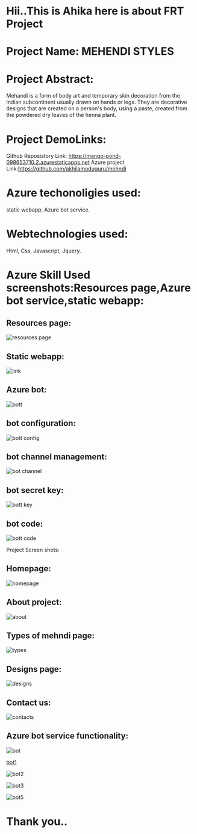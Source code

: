 # Hii..This is Ahika here is about FRT Project

# Project Name: MEHENDI STYLES

# Project Abstract:
Mehandi is a form of body art and temporary skin decoration from the Indian subcontinent usually drawn on hands or legs. They are decorative designs that are created on a person's body, using a paste, created from the powdered dry leaves of the henna plant.

# Project DemoLinks:
Github Reposistory Link: https://mango-pond-098653710.2.azurestaticapps.net
Azure project Link:https://github.com/akhilamoduguru/mehndi

# Azure techonoligies used:
static webapp,
Azure bot service.

# Webtechnologies used:
Html,
Css,
Javascript,
Jquery.


# Azure Skill  Used screenshots:Resources page,Azure bot service,static webapp:

## Resources page:
![resources page](https://user-images.githubusercontent.com/114641009/209938019-1a3bae4c-bc30-46f6-b639-551d39034566.png)


## Static webapp:

![link](https://user-images.githubusercontent.com/114641009/209938057-0308ecc6-75f9-412f-827e-8e9d2647fc9a.png)

## Azure bot:
![bott](https://user-images.githubusercontent.com/114641009/209938077-b2d49493-e896-4640-a7ee-3429d121dd8f.png)


## bot configuration:
![bott config](https://user-images.githubusercontent.com/114641009/209938084-b76c9c8d-8d83-4377-a2ec-16286a07bec4.png)


## bot channel management:
![bot channel](https://user-images.githubusercontent.com/114641009/209938097-c581f2a3-88a0-464a-a60b-2ac3909de890.png)


## bot secret key:

![bott key](https://user-images.githubusercontent.com/114641009/209938110-a4e40c23-0ea6-4e24-b869-c12239df6a42.png)

## bot code:
![bott code](https://user-images.githubusercontent.com/114641009/209938127-5df60380-8acd-4678-b350-e38123d551d0.png)


Project Screen shots:

## Homepage:
![homepage](https://user-images.githubusercontent.com/114641009/209938141-ced0590c-0ce2-4c9d-b863-328a8240a4e8.png)


## About project:
![about](https://user-images.githubusercontent.com/114641009/209938488-65166bfa-bc36-496e-8e08-e9ac4b670b4c.png)


## Types of mehndi page:

![types](https://user-images.githubusercontent.com/114641009/209938180-9e263658-280c-49d9-8de4-16b8ad886359.png)

## Designs page:
![designs](https://user-images.githubusercontent.com/114641009/209938186-90eb8975-3fdf-4fc9-b2ee-253fceebb93f.png)


## Contact us:
![contacts](https://user-images.githubusercontent.com/114641009/209938203-95d624e9-f9e0-45d2-b479-66f2a4dce7f6.png)


## Azure bot service functionality:
![bot](https://user-images.githubusercontent.com/114641009/209938214-2d0b147a-5c4b-4ee5-b91b-d6334acfe56a.png)

[bot1](https://user-images.githubusercontent.com/114641009/209938238-2e602c0f-c7d5-4a9e-b1a0-3f9b2803d02f.png)

![bot2](https://user-images.githubusercontent.com/114641009/209938281-682eea8d-08f2-444a-8993-5ddb28f3fc62.png)

![bot3](https://user-images.githubusercontent.com/114641009/209938319-2086dc43-a01b-4f4c-9225-b4097247f9c1.png)

![bot5](https://user-images.githubusercontent.com/114641009/209938366-3d04a4a9-5add-46df-8a85-f0cf7833a053.png)

# Thank you..








